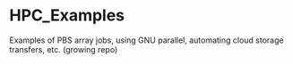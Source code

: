 # HPC_Examples
Examples of PBS array jobs, using GNU parallel, automating cloud storage transfers, etc. (growing repo)
